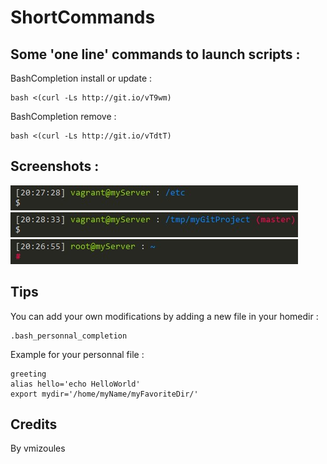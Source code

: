 ShortCommands
=============

Some 'one line' commands to launch scripts :
------------------

BashCompletion install or update :

    bash <(curl -Ls http://git.io/vT9wm)

BashCompletion remove :

	bash <(curl -Ls http://git.io/vTdtT)

Screenshots :
-------------

![Screenshot Prompt1](/screenshot/prompt1.jpg?raw=true "Normal prompt")
![Screenshot Prompt2](/screenshot/prompt2.jpg?raw=true "Normal prompt with git")
![Screenshot Prompt3](/screenshot/prompt3.jpg?raw=true "Root prompt")

Tips
----

You can add your own modifications by adding a new file in your homedir :

	.bash_personnal_completion

Example for your personnal file :

    greeting
    alias hello='echo HelloWorld'
    export mydir='/home/myName/myFavoriteDir/'

Credits
-------

By vmizoules
